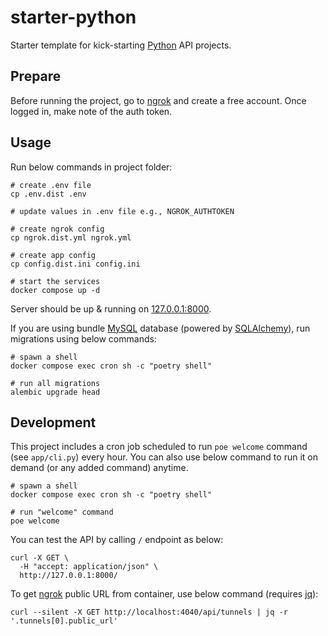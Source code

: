 # starter-python

Starter template for kick-starting [Python](https://www.python.org/) API projects.

## Prepare

Before running the project, go to [ngrok](https://ngrok.com/) and create a free account.
Once logged in, make note of the auth token.

## Usage

Run below commands in project folder:

```shell
# create .env file
cp .env.dist .env

# update values in .env file e.g., NGROK_AUTHTOKEN

# create ngrok config
cp ngrok.dist.yml ngrok.yml

# create app config
cp config.dist.ini config.ini

# start the services
docker compose up -d
```

Server should be up & running on [127.0.0.1:8000](http://127.0.0.1:8000/).

If you are using bundle [MySQL](https://www.mysql.com) database (powered by [SQLAlchemy](https://www.sqlalchemy.org)), run migrations using below commands:

```shell
# spawn a shell
docker compose exec cron sh -c "poetry shell"

# run all migrations
alembic upgrade head
```

## Development

This project includes a cron job scheduled to run `poe welcome` command (see `app/cli.py`) every hour.
You can also use below command to run it on demand (or any added command) anytime.

```shell
# spawn a shell
docker compose exec cron sh -c "poetry shell"

# run "welcome" command
poe welcome
```

You can test the API by calling `/` endpoint as below:

```shell
curl -X GET \
  -H "accept: application/json" \
  http://127.0.0.1:8000/
```

To get [ngrok](https://ngrok.com/) public URL from container, use below command (requires [jq](https://jqlang.github.io/jq/)):

```shell
curl --silent -X GET http://localhost:4040/api/tunnels | jq -r '.tunnels[0].public_url'
```
